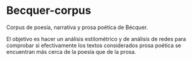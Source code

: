 # Becquer-corpus

Corpus de poesía, narrativa y prosa poética de Bécquer.

El objetivo es hacer un análisis estilométrico y de análisis de redes para comprobar si efectivamente los textos considerados prosa poética se encuentran más cerca de la poesía que de la prosa.
